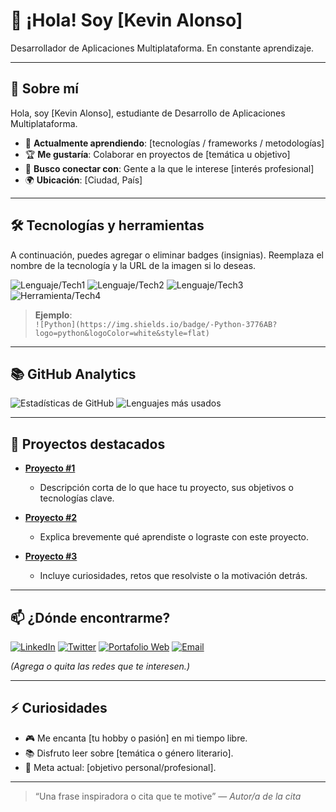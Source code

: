 # 👋 ¡Hola! Soy [Kevin Alonso]
 
Desarrollador de Aplicaciones Multiplataforma.
En constante aprendizaje.
 
---
 
## 🚀 Sobre mí
 
Hola, soy [Kevin Alonso], estudiante de Desarrollo de Aplicaciones Multiplataforma.
- 🧠 **Actualmente aprendiendo**: [tecnologías / frameworks / metodologías]  
- 🏆 **Me gustaría**: Colaborar en proyectos de [temática u objetivo]  
- 🤝 **Busco conectar con**: Gente a la que le interese [interés profesional]  
- 🌍 **Ubicación**: [Ciudad, País]
 
---
 
## 🛠️ Tecnologías y herramientas
 
A continuación, puedes agregar o eliminar badges (insignias). Reemplaza el nombre de la tecnología y la URL de la imagen si lo deseas.
 
![Lenguaje/Tech1](https://img.shields.io/badge/-[TECH]-[COLOR]?logo=[LOGO]&logoColor=white&style=flat)
![Lenguaje/Tech2](https://img.shields.io/badge/-[TECH]-[COLOR]?logo=[LOGO]&logoColor=white&style=flat)
![Lenguaje/Tech3](https://img.shields.io/badge/-[TECH]-[COLOR]?logo=[LOGO]&logoColor=white&style=flat)
![Herramienta/Tech4](https://img.shields.io/badge/-[TECH]-[COLOR]?logo=[LOGO]&logoColor=white&style=flat)
 
> **Ejemplo**:  
> `![Python](https://img.shields.io/badge/-Python-3776AB?logo=python&logoColor=white&style=flat)`
 
---
 
## 📚 GitHub Analytics
 
![Estadísticas de GitHub](https://github-readme-stats.vercel.app/api?username=CHGsmr&show_icons=true&theme=tokyonight)
![Lenguajes más usados](https://github-readme-stats.vercel.app/api/top-langs/?username=CHGsmr&layout=compact&theme=tokyonight)
 
---
 
## 📂 Proyectos destacados
 
- **[Proyecto #1](URL_DEL_REPOSITORIO)**
  - Descripción corta de lo que hace tu proyecto, sus objetivos o tecnologías clave.
 
- **[Proyecto #2](URL_DEL_REPOSITORIO)**
  - Explica brevemente qué aprendiste o lograste con este proyecto.
 
- **[Proyecto #3](URL_DEL_REPOSITORIO)**
  - Incluye curiosidades, retos que resolviste o la motivación detrás.
 
---
 
## 📫 ¿Dónde encontrarme?
 
[![LinkedIn](https://img.shields.io/badge/-LinkedIn-0A66C2?logo=linkedin&logoColor=white&style=flat)](URL_PERFIL_LINKEDIN)
[![Twitter](https://img.shields.io/badge/-Twitter-1DA1F2?logo=twitter&logoColor=white&style=flat)](URL_PERFIL_TWITTER)
[![Portafolio Web](https://img.shields.io/badge/-Website-000?logo=githubpages&logoColor=white&style=flat)](URL_DE_TU_SITIO_WEB)
[![Email](https://img.shields.io/badge/-Email-D14836?logo=gmail&logoColor=white&style=flat)](mailto:TUCORREO@ejemplo.com)
 
*(Agrega o quita las redes que te interesen.)*
 
---
 
## ⚡ Curiosidades
 
- 🎮 Me encanta [tu hobby o pasión] en mi tiempo libre.
- 📚 Disfruto leer sobre [temática o género literario].
- 🎯 Meta actual: [objetivo personal/profesional].
 
---
 
> “Una frase inspiradora o cita que te motive” — *Autor/a de la cita*
 
